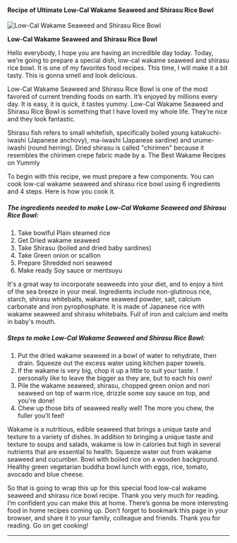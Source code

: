             

#### Recipe of Ultimate Low-Cal Wakame Seaweed and Shirasu Rice Bowl

![Low-Cal Wakame Seaweed and Shirasu Rice Bowl](https://img-global.cpcdn.com/recipes/5702642863964160/751x532cq70/low-cal-wakame-seaweed-and-shirasu-rice-bowl-recipe-main-photo.jpg)

**Low-Cal Wakame Seaweed and Shirasu Rice Bowl**

Hello everybody, I hope you are having an incredible day today. Today, we’re going to prepare a special dish, low-cal wakame seaweed and shirasu rice bowl. It is one of my favorites food recipes. This time, I will make it a bit tasty. This is gonna smell and look delicious.

Low-Cal Wakame Seaweed and Shirasu Rice Bowl is one of the most favored of current trending foods on earth. It’s enjoyed by millions every day. It is easy, it is quick, it tastes yummy. Low-Cal Wakame Seaweed and Shirasu Rice Bowl is something that I have loved my whole life. They’re nice and they look fantastic.

Shirasu fish refers to small whitefish, specifically boiled young katakuchi-iwashi (Japanese anchovy), ma-iwashi (Japanese sardine) and urume-iwashi (round herring). Dried shirasu is called "chirimen" because it resembles the chirimen crepe fabric made by a. The Best Wakame Recipes on Yummly

To begin with this recipe, we must prepare a few components. You can cook low-cal wakame seaweed and shirasu rice bowl using 6 ingredients and 4 steps. Here is how you cook it.

##### The ingredients needed to make Low-Cal Wakame Seaweed and Shirasu Rice Bowl:

1.  Take bowlful Plain steamed rice
2.  Get Dried wakame seaweed
3.  Take Shirasu (boiled and dried baby sardines)
4.  Take Green onion or scallion
5.  Prepare Shredded nori seaweed
6.  Make ready Soy sauce or mentsuyu

It's a great way to incorporate seaweeds into your diet, and to enjoy a hint of the sea breeze in your meal. Ingredients include non-glutinous rice, starch, shirasu whitebaits, wakame seaweed powder, salt, calcium carbonate and iron pyrophosphate. It is made of Japanese rice with wakame seaweed and shirasu whitebaits. Full of iron and calcium and melts in baby's mouth.

##### Steps to make Low-Cal Wakame Seaweed and Shirasu Rice Bowl:

1.  Put the dried wakame seaweed in a bowl of water to rehydrate, then drain. Squeeze out the excess water using kitchen paper towels.
2.  If the wakame is very big, chop it up a little to suit your taste. I personally like to leave the bigger as they are, but to each his own!
3.  Pile the wakame seaweed, shirasu, chopped green onion and nori seaweed on top of warm rice, drizzle some soy sauce on top, and you're done!
4.  Chew up those bits of seaweed really well! The more you chew, the fuller you'll feel!

Wakame is a nutritious, edible seaweed that brings a unique taste and texture to a variety of dishes. In addition to bringing a unique taste and texture to soups and salads, wakame is low in calories but high in several nutrients that are essential to health. Squeeze water out from wakame seaweed and cucumber. Bowl with boiled rice on a wooden background. Healthy green vegetarian buddha bowl lunch with eggs, rice, tomato, avocado and blue cheese.

So that is going to wrap this up for this special food low-cal wakame seaweed and shirasu rice bowl recipe. Thank you very much for reading. I’m confident you can make this at home. There’s gonna be more interesting food in home recipes coming up. Don’t forget to bookmark this page in your browser, and share it to your family, colleague and friends. Thank you for reading. Go on get cooking!

* * *